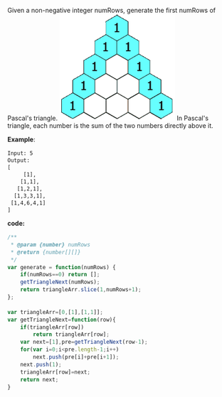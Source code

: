 Given a non-negative integer numRows, generate the first numRows of Pascal's triangle.
![Alt Text](./Resource/img/PascalTriangleAnimated2.gif)
In Pascal's triangle, each number is the sum of the two numbers directly above it.

**Example**:
```
Input: 5
Output:
[
     [1],
    [1,1],
   [1,2,1],
  [1,3,3,1],
 [1,4,6,4,1]
]
```

**code:**
```js
/**
 * @param {number} numRows
 * @return {number[][]}
 */
var generate = function(numRows) {
    if(numRows==0) return [];
    getTriangleNext(numRows);
    return triangleArr.slice(1,numRows+1);
};

var triangleArr=[0,[1],[1,1]];
var getTriangleNext=function(row){
    if(triangleArr[row]) 
        return triangleArr[row];
    var next=[1],pre=getTriangleNext(row-1);
    for(var i=0;i<pre.length-1;i++) 
        next.push(pre[i]+pre[i+1]);
    next.push(1);
    triangleArr[row]=next;
    return next;
}
```